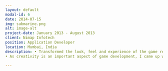 ```yaml
---
layout: default
modal-id: 6
date: 2014-07-15
img: submarine.png
alt: image-alt
project-date: January 2013 - August 2013
client: Nimap Infotech
position: Application Developer
location: Mumbai, India
description: • Transformed the look, feel and experience of the game related to traffic control. 
• As creativity is an important aspect of game development, I came up with the idea of implementing double tap and swipe to increase speed as a bonus and adding a power in the form of a rocket to avoid accidents.

---
```

